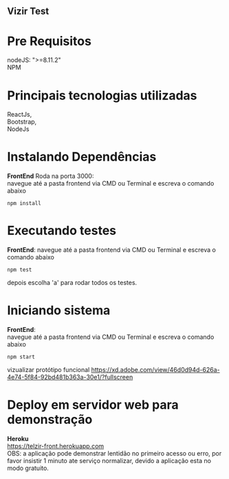 ## Vizir Test

# Pre Requisitos
nodeJS: ">=8.11.2"  
NPM

# Principais tecnologias utilizadas
ReactJs,   
Bootstrap,    
NodeJs 

# Instalando Dependências

**FrontEnd** Roda na porta 3000:  
navegue até a pasta frontend via CMD ou Terminal e escreva o comando abaixo  
```
npm install
```
# Executando testes  
**FrontEnd**:
navegue até a pasta frontend via CMD ou Terminal e escreva o comando abaixo 
```
npm test
```
depois escolha 'a' para rodar todos os testes.

# Iniciando sistema  
**FrontEnd**:  
navegue até a pasta frontend via CMD ou Terminal e escreva o comando abaixo  
```
npm start
```

vizualizar protótipo funcional
https://xd.adobe.com/view/46d0d94d-626a-4e74-5f84-92bd481b363a-30e1/?fullscreen

# Deploy em servidor web para demonstração
**Heroku**  
https://telzir-front.herokuapp.com   
OBS: a aplicação pode demonstrar lentidão no primeiro acesso ou erro, por favor insistir 1 minuto ate serviço normalizar, devido a aplicação esta no modo gratuito.
